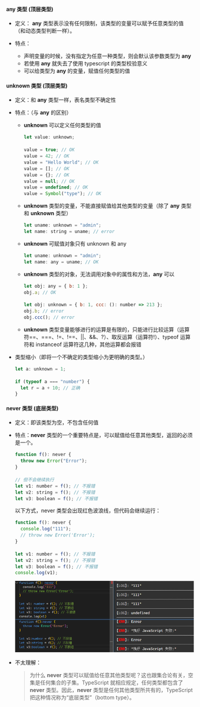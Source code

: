 #### any 类型 (顶层类型)

- 定义： **any** 类型表示没有任何限制，该类型的变量可以赋予任意类型的值（和动态类型判断一样）。

- 特点：

  - 声明变量的时候，没有指定为任意一种类型，则会默认该参数类型为 **any**
  - 若使用 **any** 就失去了使用 typescript 的类型校验意义
  - 可以给类型为 **any** 的变量，赋值任何类型的值

#### unknown 类型 (顶层类型)

- 定义：和 **any** 类型一样，表名类型不确定性

- 特点：（与 **any** 的区别）

  - **unknown** 可以定义任何类型的值

    ```js
    let value: unknown;

    value = true; // OK
    value = 42; // OK
    value = "Hello World"; // OK
    value = []; // OK
    value = {}; // OK
    value = null; // OK
    value = undefined; // OK
    value = Symbol("type"); // OK
    ```

  - **unknown** 类型的变量，不能直接赋值给其他类型的变量（除了 **any** 类型和 **unknown** 类型）

    ```js
    let uname: unknown = "admin";
    let name: string = uname; // error
    ```

  - **unknown** 可赋值对象只有 unknown 和 any

    ```js
    let uname: unknown = "admin";
    let name: any = uname; // OK
    ```

  - **unknown** 类型的对象，无法调用对象中的属性和方法，**any** 可以

    ```js
    let obj: any = { b: 1 };
    obj.a; // OK

    let obj: unknown = { b: 1, ccc: (): number => 213 };
    obj.b; // error
    obj.ccc(); // error
    ```

  - **unknown** 类型变量能够进行的运算是有限的，只能进行比较运算（运算符==、===、!=、!==、||、&&、?）、取反运算（运算符!）、typeof 运算符和 instanceof 运算符这几种，其他运算都会报错

- 类型缩小（即将一个不确定的类型缩小为更明确的类型。）

  ```js
  let a: unknown = 1;

  if (typeof a === "number") {
    let r = a + 10; // 正确
  }
  ```

#### never 类型 (底层类型)

- 定义：即该类型为空，不包含任何值
- 特点：**never** 类型的一个重要特点是，可以赋值给任意其他类型，返回的必须是一个。

  ```js
  function f(): never {
    throw new Error("Error");
  }

  // 但不会继续执行
  let v1: number = f(); // 不报错
  let v2: string = f(); // 不报错
  let v3: boolean = f(); // 不报错
  ```

  以下方式，never 类型会出现红色波浪线，但代码会继续运行：

  ```js
  function f(): never {
    console.log("111");
    // throw new Error('Error');
  }

  let v1: number = f(); // 不报错
  let v2: string = f(); // 不报错
  let v3: boolean = f(); // 不报错
  console.log(v1);
  ```

  ![Alt text](../../../src/markdowns/ts/img/23-11-09/image.png)

- 不太理解：
  > 为什么 **never** 类型可以赋值给任意其他类型呢？这也跟集合论有关，空集是任何集合的子集。TypeScript 就相应规定，任何类型都包含了 **never** 类型。因此，**never** 类型是任何其他类型所共有的，TypeScript 把这种情况称为“底层类型”（bottom type）。
